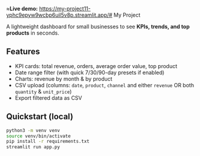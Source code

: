≈**Live demo:** https://my-project11-yphc9epyw9wcbp6uil5v8p.streamlit.app/# My Project

A lightweight dashboard for small businesses to see **KPIs, trends, and top products** in seconds.

## Features
- KPI cards: total revenue, orders, average order value, top product
- Date range filter (with quick 7/30/90-day presets if enabled)
- Charts: revenue by month & by product
- CSV upload (columns: `date`, `product`, `channel` and either `revenue` OR both `quantity` & `unit_price`)
- Export filtered data as CSV

## Quickstart (local)
```bash
python3 -m venv venv
source venv/bin/activate
pip install -r requirements.txt
streamlit run app.py
